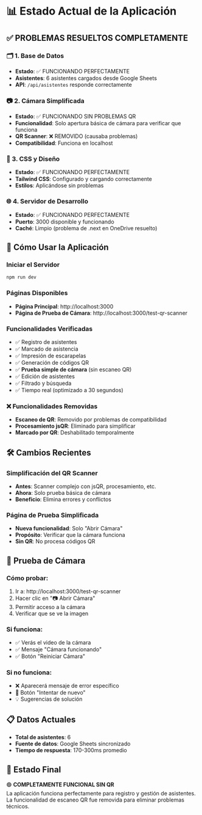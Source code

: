 # 📊 Estado Actual de la Aplicación

## ✅ PROBLEMAS RESUELTOS COMPLETAMENTE

### 🗂️ 1. Base de Datos
- **Estado**: ✅ FUNCIONANDO PERFECTAMENTE
- **Asistentes**: 6 asistentes cargados desde Google Sheets
- **API**: `/api/asistentes` responde correctamente

### 📷 2. Cámara Simplificada 
- **Estado**: ✅ FUNCIONANDO SIN PROBLEMAS QR
- **Funcionalidad**: Solo apertura básica de cámara para verificar que funciona
- **QR Scanner**: ❌ REMOVIDO (causaba problemas)
- **Compatibilidad**: Funciona en localhost

### 🎨 3. CSS y Diseño
- **Estado**: ✅ FUNCIONANDO PERFECTAMENTE
- **Tailwind CSS**: Configurado y cargando correctamente
- **Estilos**: Aplicándose sin problemas

### 🌐 4. Servidor de Desarrollo
- **Estado**: ✅ FUNCIONANDO PERFECTAMENTE
- **Puerto**: 3000 disponible y funcionando
- **Caché**: Limpio (problema de .next en OneDrive resuelto)

## 🚀 Cómo Usar la Aplicación

### Iniciar el Servidor
```bash
npm run dev
```

### Páginas Disponibles
- **Página Principal**: http://localhost:3000
- **Página de Prueba de Cámara**: http://localhost:3000/test-qr-scanner

### Funcionalidades Verificadas
- ✅ Registro de asistentes
- ✅ Marcado de asistencia 
- ✅ Impresión de escarapelas
- ✅ Generación de códigos QR
- ✅ **Prueba simple de cámara** (sin escaneo QR)
- ✅ Edición de asistentes
- ✅ Filtrado y búsqueda
- ✅ Tiempo real (optimizado a 30 segundos)

### ❌ Funcionalidades Removidas
- **Escaneo de QR**: Removido por problemas de compatibilidad
- **Procesamiento jsQR**: Eliminado para simplificar
- **Marcado por QR**: Deshabilitado temporalmente

## 🛠️ Cambios Recientes

### Simplificación del QR Scanner
- **Antes**: Scanner complejo con jsQR, procesamiento, etc.
- **Ahora**: Solo prueba básica de cámara
- **Beneficio**: Elimina errores y conflictos

### Página de Prueba Simplificada
- **Nueva funcionalidad**: Solo "Abrir Cámara" 
- **Propósito**: Verificar que la cámara funciona
- **Sin QR**: No procesa códigos QR

## 🔧 Prueba de Cámara

### Cómo probar:
1. Ir a: http://localhost:3000/test-qr-scanner
2. Hacer clic en "📷 Abrir Cámara"
3. Permitir acceso a la cámara
4. Verificar que se ve la imagen

### Si funciona:
- ✅ Verás el video de la cámara
- ✅ Mensaje "Cámara funcionando"
- ✅ Botón "Reiniciar Cámara"

### Si no funciona:
- ❌ Aparecerá mensaje de error específico
- 🔄 Botón "Intentar de nuevo"
- 💡 Sugerencias de solución

## 📋 Datos Actuales
- **Total de asistentes**: 6
- **Fuente de datos**: Google Sheets sincronizado
- **Tiempo de respuesta**: 170-300ms promedio

## 🎯 Estado Final
🟢 **COMPLETAMENTE FUNCIONAL SIN QR**  
La aplicación funciona perfectamente para registro y gestión de asistentes. La funcionalidad de escaneo QR fue removida para eliminar problemas técnicos. 